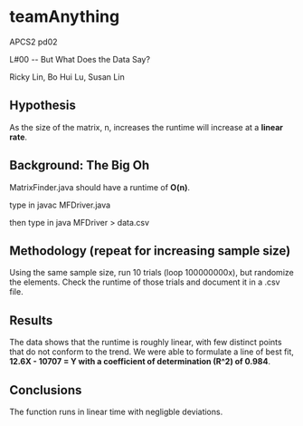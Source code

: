 # teamAnything #
APCS2 pd02

L#00 -- But What Does the Data Say?

Ricky Lin, Bo Hui Lu, Susan Lin

## Hypothesis ## 
As the size of the matrix, n, increases the runtime will increase at a **linear rate**.

## Background: The Big Oh ##
MatrixFinder.java should have a runtime of **O(n)**.

type in javac MFDriver.java

then type in java MFDriver > data.csv

## Methodology (repeat for increasing sample size) ##
Using the same sample size, run 10 trials (loop 100000000x), but randomize the elements. Check the runtime of those trials and document it in a .csv file.

## Results ##
The data shows that the runtime is roughly linear, with few distinct points that do not conform to the trend. We were able to formulate a line of best fit, **12.6X - 10707 = Y with a coefficient of determination (R^2) of 0.984**.  

## Conclusions ##
The function runs in linear time with negligble deviations. 